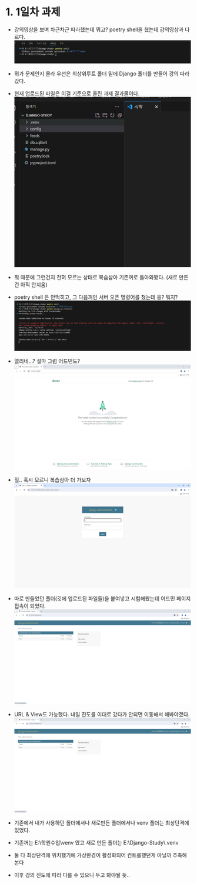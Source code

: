 # 1. 1일차 과제
  - 강의영상을 보며 차근차근 따라했는데 뭐고? poetry shell을 쳤는데 강의영상과 다르다.
    ![](../Django/screenshot/01.jpg)
    
  - 뭐가 문제인지 몰라 우선은 최상위루트 폴더 밑에 Django 폴더를 만들어 강의 따라갔다.
  - 현재 업로드된 파일은 이걸 기준으로 올린 과제 결과물이다.
    ![](../Django/screenshot/02.jpg)

  - 뭐 때문에 그런건지 전혀 모르는 상태로 복습삼아 기존꺼로 돌아와봤다. (새로 만든건 아직 안지움)
  - poetry shell 은 안먹히고, 그 다음꺼인 서버 오픈 명령어를 쳤는데 응? 뭐지?
    ![](../Django/screenshot/03.jpg)
  
  - 열리네...? 설마 그럼 어드민도?
    ![](../Django/screenshot/04.jpg)

  - 헐.. 혹시 모르니 복습삼아 더 가보자
    ![](../Django/screenshot/05.jpg)

  - 따로 만들었던 폴더(깃에 업로드된 파일들)을 붙여넣고 시험해봤는데 어드민 페이지 접속이 되었다.
    ![](../Django/screenshot/06.jpg)

  - URL & View도 가능했다. 내일 진도를 이대로 갔다가 안되면 이동해서 해봐야겠다.
    ![](../Django/screenshot/06.jpg)

  - 기존에서 내가 사용하던 폴더에서나 새로만든 폴더에서나 venv 폴더는 최상단격에 있었다.
  - 기존꺼는 E:\학원수업\venv 였고 새로 만든 폴더는 E:\Django-Study\\.venv
  - 둘 다 최상단격에 위치했기에 가상환경이 활성화되어 컨트롤했던게 아닐까 추측해본다
  - 이후 강의 진도에 따라 다를 수 있으니 두고 봐야될 듯..
